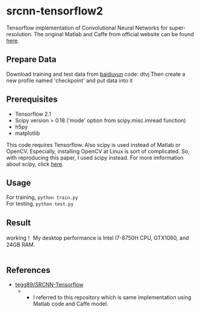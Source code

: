 # srcnn-tensorflow2
Tensorflow implementation of Convolutional Neural Networks for super-resolution. The original Matlab and Caffe from official website can be found [here](http://mmlab.ie.cuhk.edu.hk/projects/SRCNN.html).
## Prepare Data
Download training and test data from [baiduyun](https://pan.baidu.com/s/1QuIx2FlxowxAzr_-rrPGYQ) code: dtvj
Then create a new profile named 'checkpoint' and put data into it
## Prerequisites
 * Tensorflow 2.1
 * Scipy version > 0.18 ('mode' option from scipy.misc.imread function)
 * h5py
 * matplotlib

This code requires Tensorflow. Also scipy is used instead of Matlab or OpenCV. Especially, installing OpenCV at Linux is sort of complicated. So, with reproducing this paper, I used scipy instead. For more imformation about scipy, click [here](https://www.scipy.org/).

## Usage
For training, `python train.py`
<br>
For testing,  `python test.py`

## Result
working！
My desktop performance is Intel I7-8750H CPU, GTX1060, and 24GB RAM.<br><br>

## References
* [tegg89/SRCNN-Tensorflow](https://github.com/tegg89/SRCNN-Tensorflow) 
  * - I referred to this repository which is same implementation using Matlab code and Caffe model.

